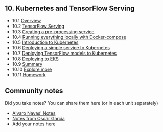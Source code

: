 ## 10. Kubernetes and TensorFlow Serving

- 10.1 [Overview](01-overview.md)
- 10.2 [TensorFlow Serving](02-tensorflow-serving.md)
- 10.3 [Creating a pre-processing service](03-preprocessing.md)
- 10.4 [Running everything locally with Docker-compose](04-docker-compose.md)
- 10.5 [Introduction to Kubernetes](05-kubernetes-intro.md)
- 10.6 [Deploying a simple service to Kubernetes](06-kubernetes-simple-service.md)
- 10.7 [Deploying TensorFlow models to Kubernetes](07-kubernetes-tf-serving.md)
- 10.8 [Deploying to EKS](08-eks.md)
- 10.9 [Summary](09-summary.md)
- 10.10 [Explore more](10-explore-more.md)
- 10.11 [Homework](homework.md)


## Community notes

Did you take notes? You can share them here (or in each unit separately)

* [Alvaro Navas' Notes](https://github.com/ziritrion/ml-zoomcamp/blob/main/notes/10_kubernetes.md)
* [Notes from Oscar Garcia](https://github.com/ozkary/machine-learning-engineering/tree/main/10-kubernetes)
* Add your notes here
